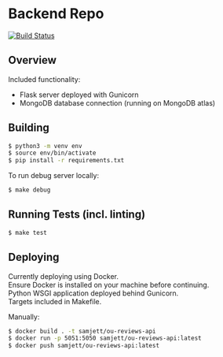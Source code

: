 # Backend Repo
[![Build
Status](https://travis-ci.com/stev-ou/stev-api.svg?branch=master)](https://travis-ci.com/stev-ou/stev-api)  

## Overview
Included functionality:
- Flask server deployed with Gunicorn
- MongoDB database connection (running on MongoDB atlas)

## Building 

```bash
$ python3 -m venv env
$ source env/bin/activate
$ pip install -r requirements.txt
```

To run debug server locally:

```bash
$ make debug
```

## Running Tests (incl. linting)
```bash
$ make test
```

## Deploying

Currently deploying using Docker.  
Ensure Docker is installed on your machine before continuing.  
Python WSGI application deployed behind Gunicorn.  
Targets included in Makefile.

Manually: 
```bash
$ docker build . -t samjett/ou-reviews-api
$ docker run -p 5051:5050 samjett/ou-reviews-api:latest
$ docker push samjett/ou-reviews-api:latest
```
